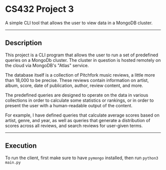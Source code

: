 # CS432 Project 3

A simple CLI tool that allows the user to view data in a MongoDB cluster.

------------------------------------------------------------------------------

## Description

This project is a CLI program that allows the user to run a set of predefined
queries on a MongoDb cluster. The cluster in question is hosted remotely on
the cloud via MongoDB's "Atlas" service.

The database itself is a collection of Pitchfork music reviews, a little more
than 18,000 to be precise. These reviews contain information on artist, album,
score, date of publication, author, review content, and more.

The predefined queries are designed to operate on the data in various
collections in order to calculate some statistics or rankings, or in order to
present the user with a human-readable output of the content.

For example, I have defined queries that calculate average scores based on
artist, genre, and year, as well as queries that generate a distribution of
scores across all reviews, and search reviews for user-given terms.

------------------------------------------------------------------------------

## Execution

To run the client, first make sure to have `pymongo` installed, then run
`python3 main.py`
